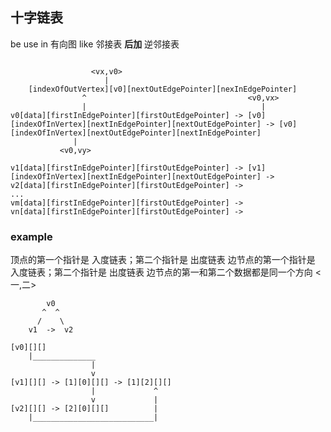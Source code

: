 ##  十字链表
be use in 有向图
like 邻接表 **后加**  逆邻接表
```shell

				  <vx,v0>
					 |
	[indexOfOutVertex][v0][nextOutEdgePointer][nexInEdgePointer]
				^									 <v0,vx>
				|										|	
v0[data][firstInEdgePointer][firstOutEdgePointer] -> [v0][indexOfInVertex][nextInEdgePointer][nextOutEdgePointer] -> [v0][indexOfInVertex][nextOutEdgePointer][nextInEdgePointer]
			  |
		   <v0,vy>

v1[data][firstInEdgePointer][firstOutEdgePointer] -> [v1][indexOfInVertex][nextInEdgePointer][nextOutEdgePointer] ->
v2[data][firstInEdgePointer][firstOutEdgePointer] -> 
...
vm[data][firstInEdgePointer][firstOutEdgePointer] ->
vn[data][firstInEdgePointer][firstOutEdgePointer] ->
```

###   example
顶点的第一个指针是 入度链表；第二个指针是 出度链表
边节点的第一个指针是 入度链表；第二个指针是 出度链表
边节点的第一和第二个数据都是同一个方向 <一,二>
```shell
		v0
	   ^  ^
	  /    \
	v1  ->  v2

[v0][][]
	|______________
				  |
				  v
[v1][][] -> [1][0][][] -> [1][2][][]
				  |				^
				  v				|
[v2][][] -> [2][0][][]			|
	|___________________________|
```

